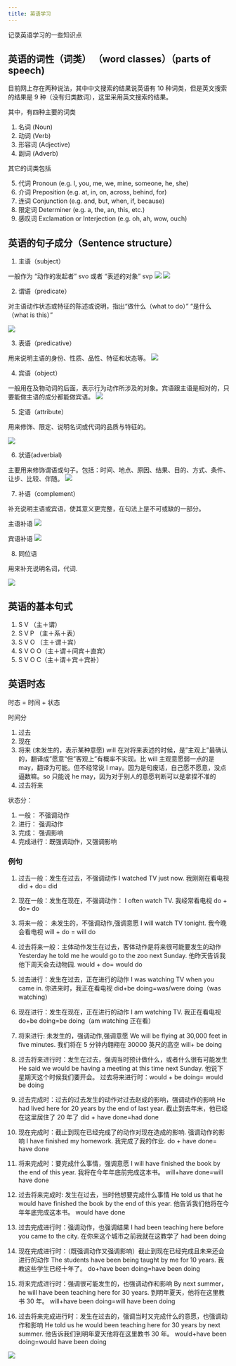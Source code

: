 ```yaml
---
title: 英语学习
---
```


记录英语学习的一些知识点 <!-- more -->

## 英语的词性（词类） （word classes）（parts of speech)

目前网上存在两种说法，其中中文搜索的结果说英语有 10 种词类，但是英文搜索的结果是 9 种（没有归类数词），这里采用英文搜索的结果。

其中，有四种主要的词类

1. 名词 (Noun)
2. 动词 (Verb)
3. 形容词 (Adjective)
4. 副词 (Adverb)

其它的词类包括

5. 代词 Pronoun (e.g. I, you, me, we, mine, someone, he, she)
6. 介词 Preposition (e.g. at, in, on, across, behind, for)
7. 连词 Conjunction (e.g. and, but, when, if, because)
8. 限定词 Determiner (e.g. a, the, an, this, etc.)
9. 感叹词 Exclamation or Interjection (e.g. oh, ah, wow, ouch)

## 英语的句子成分（Sentence structure）

1. 主语（subject）

一般作为 “动作的发起者” svo 或者 “表述的对象” svp
![](/images/posts/v2-4c361186e04cd175608c1c3020489fa5_720w.webp)
![](/images/posts/v2-981d99e00cac1e0a795b8abee4a5688b_720w.webp)

2. 谓语（predicate）

对主语动作状态或特征的陈述或说明，指出“做什么（what to do）” “是什么（what is this）”

![](/images/posts/v2-77b3614ab60fd115583bcd7cde117cb6_720w.webp)

3. 表语（predicative）

用来说明主语的身份、性质、品性、特征和状态等。
![](/images/posts/v2-a6b4f9b175c35b096e4a9415fb6af259_720w.webp)

4. 宾语（object）

一般用在及物动词的后面，表示行为动作所涉及的对象。宾语跟主语是相对的，只要能做主语的成分都能做宾语。
![](/images/posts/v2-0a7ace22b41d1af473e09f2425c8651d_720w.webp)

5. 定语（attribute）

用来修饰、限定、说明名词或代词的品质与特征的。

![](/images/posts/v2-8f289ce6c4461b0bb7109dc0a760d72b_720w.webp)

6. 状语(adverbial)

主要用来修饰谓语或句子。包括：时间、地点、原因、结果、目的、方式、条件、让步、比较、伴随。
![](/images/posts/v2-86c5ed08009eca592f5ac867e071bc19_720w.webp)

7. 补语（complement）

补充说明主语或宾语，使其意义更完整，在句法上是不可或缺的一部分。

主语补语
![](/images/posts/v2-2a5669cbe5a878dfda054d202c463b29_720w.webp)

宾语补语
![](/images/posts//v2-8e61f0b289b054d31e22ab86c6d9343f_720w.webp)

8. 同位语

用来补充说明名词，代词.

![](/images/posts//v2-c5c9da5dc1572a12f255408ba4905e90_720w.webp)

## 英语的基本句式

1. S V （主＋谓）
2. S V P （主＋系＋表）
3. S V O （主＋谓＋宾）
4. S V O O（主＋谓＋间宾＋直宾）
5. S V O C（主＋谓＋宾＋宾补）

## 英语时态

时态 = 时间 + 状态

时间分

1. 过去
2. 现在
3. 将来 (未发生的，表示某种意愿)
   will 在对将来表述的时候，是”主观上”最确认的，翻译成”愿意”但”客观上”有概率不实现。比 will 主观意愿弱一点的是 may，翻译为可能。但不经常说 I may。因为是句废话，自己愿不愿意，没点逼数嘛。so 只能说 he may，因为对于别人的意愿判断可以是拿捏不准的
4. 过去将来

状态分：

1. 一般： 不强调动作
2. 进行： 强调动作
3. 完成： 强调影响
4. 完成进行：既强调动作，又强调影响

### 例句

1.  过去一般：发生在过去，不强调动作
    I watched TV just now.
    我刚刚在看电视
    did + do= did
2.  现在一般：发生在现在，不强调动作：
    I often watch TV.
    我经常看电视
    do + do= do
3.  将来一般： 未发生的，不强调动作,强调意愿
    I will watch TV tonight.
    我今晚会看电视
    will + do = will do
4.  过去将来一般：主体动作发生在过去，客体动作是将来很可能要发生的动作
    Yesterday he told me he would go to the zoo next Sunday.
    他昨天告诉我他下周天会去动物园.
    would + do= would do

5.  过去进行：发生在过去，正在进行的动作
    I was watching TV when you came in.
    你进来时，我正在看电视
    did+be doing=was/were doing（was watching）
6.  现在进行：发生在现在，正在进行的动作
    I am watching TV.
    我正在看电视
    do+be doing=be doing（am watching 正在看）
7.  将来进行: 未发生的，强调动作,强调意愿
    We will be flying at 30,000 feet in five minutes.
    我们将在 5 分钟内翱翔在 30000 英尺的高空
    will+ be doing
8.  过去将来进行时：发生在过去，强调当时预计做什么，或者什么很有可能发生
    He said we would be having a meeting at this time next Sunday.
    他说下星期天这个时候我们要开会。
    过去将来进行时：would + be doing= would be doing

9.  过去完成时：过去的过去发生的动作对过去赵成的影响，强调动作的影响
    He had lived here for 20 years by the end of last year.
    截止到去年末，他已经在这里居住了 20 年了
    did + have done=had done
10. 现在完成时：截止到现在已经完成了的动作对现在造成的影响. 强调动作的影响
    I have finished my homework.
    我完成了我的作业.
    do + have done= have done
11. 将来完成时：要完成什么事情，强调意愿
    I will have finished the book by the end of this year.
    我将在今年年底前完成这本书。
    will+have done=will have done
12. 过去将来完成时: 发生在过去，当时他想要完成什么事情
    He told us that he would have finished the book by the end of this year.
    他告诉我们他将在今年年底完成这本书。
    would have done

13. 过去完成进行时：强调动作，也强调结果
    I had been teaching here before you came to the city.
    在你来这个城市之前我就在这教学了
    had been doing
14. 现在完成进行时：（既强调动作又强调影响）截止到现在已经完成且未来还会进行的动作
    The students have been being taught by me for 10 years.
    我教这些学生已经十年了。
    do+have been doing=have been doing
15. 将来完成进行时：强调很可能发生的，也强调动作和影响
    By next summer，he will have been teaching here for 30 years.
    到明年夏天，他将在这里教书 30 年。
    will+have been doing=will have been doing
16. 过去将来完成进行时：发生在过去的，强调当时又完成什么的意愿，也强调动作和影响
    He told us he would been teaching here for 30 years by next summer.
    他告诉我们到明年夏天他将在这里教书 30 年。
    would+have been doing=would have been doing

![](/images/posts//v2-68821743f5d305308c9b87d93936f4f9_r.jpg)
